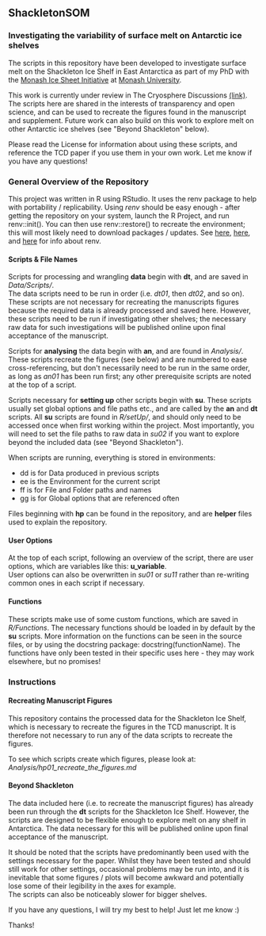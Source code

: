 ## ShackletonSOM
### Investigating the variability of surface melt on Antarctic ice shelves
The scripts in this repository have been developed to investigate surface melt on the Shackleton Ice Shelf in East Antarctica as part of my PhD with the [Monash Ice Sheet Initiative](https://www.icesheet.org/) at [Monash University](https://www.monash.edu/science/schools/earth-atmosphere-environment/our-people).

This work is currently under review in The Cryosphere Discussions [(link)](https://doi.org/10.5194/tc-2022-94).
The scripts here are shared in the interests of transparency and open science, and can be used to recreate the figures found in the manuscript and supplement.
Future work can also build on this work to explore melt on other Antarctic ice shelves (see "Beyond Shackleton" below).

Please read the License for information about using these scripts, and reference the TCD paper if you use them in your own work.
Let me know if you have any questions!

### General Overview of the Repository
This project was written in R using RStudio.
It uses the renv package to help with portability / replicability.
Using _renv_ should be easy enough - after getting the repository on your system, launch the R Project, and run renv::init(). 
You can then use renv::restore() to recreate the environment; this will most likely need to download packages / updates.
See [here](https://rstudio.github.io/renv/articles/renv.html#collaborating), [here](https://rpubs.com/glennwithtwons/reproducible-r-toolbox), and [here](https://rstudio.github.io/renv/articles/collaborating.html) for info about renv.

#### Scripts & File Names
Scripts for processing and wrangling __data__ begin with __dt__, and are saved in _Data/Scripts/_.\
The data scripts need to be run in order (i.e. _dt01_, then _dt02_, and so on).\
These scripts are not necessary for recreating the manuscripts figures because the required data is already processed and saved here.
However, these scripts need to be run if investigating other shelves; the necessary raw data for such investigations will be published online upon final acceptance of the manuscript.

Scripts for __analysing__ the data begin with __an__, and are found in _Analysis/_.\
These scripts recreate the figures (see below) and are numbered to ease cross-referencing, but don't necessarily need to be run in the same order, as long as _an01_ has been run first; any other prerequisite scripts are noted at the top of a script.

Scripts necessary for __setting up__ other scripts begin with __su__. 
These scripts usually set global options and file paths etc., and are called by the __an__ and __dt__ scripts. 
All __su__ scripts are found in _R/setUp/_, and should only need to be accessed once when first working within the project.
Most importantly, you will need to set the file paths to raw data in _su02_ if you want to explore beyond the included data (see "Beyond Shackleton").

When scripts are running, everything is stored in environments: 
  - dd is for Data produced in previous scripts 
  - ee is the Environment for the current script
  - ff is for File and Folder paths and names 
  - gg is for Global options that are referenced often

Files beginning with __hp__ can be found in the repository, and are __helper__ files used to explain the repository.

#### User Options
At the top of each script, following an overview of the script, there are user options, which are variables like this: __u_variable__.\
User options can also be overwritten in _su01_ or _su11_ rather than re-writing common ones in each script if necessary.

#### Functions
These scripts make use of some custom functions, which are saved in _R/Functions_. 
The necessary functions should be loaded in by default by the __su__ scripts.
More information on the functions can be seen in the source files, or by using the docstring package: docstring(functionName).
The functions have only been tested in their specific uses here - they may work elsewhere, but no promises!

### Instructions
#### Recreating Manuscript Figures
This repository contains the processed data for the Shackleton Ice Shelf, which is necessary to recreate the figures in the TCD manuscript.
It is therefore not necessary to run any of the data scripts to recreate the figures.

To see which scripts create which figures, please look at: _Analysis/hp01_recreate_the_figures.md_

#### Beyond Shackleton
The data included here (i.e. to recreate the manuscript figures) has already been run through the __dt__ scripts for the Shackleton Ice Shelf.
However, the scripts are designed to be flexible enough to explore melt on any shelf in Antarctica.
The data necessary for this will be published online upon final acceptance of the manuscript.

It should be noted that the scripts have predominantly been used with the settings necessary for the paper.
Whilst they have been tested and should still work for other settings, occasional problems may be run into, and it is inevitable that some figures / plots will become awkward and potentially lose some of their legibility in the axes for example.\
The scripts can also be noticeably slower for bigger shelves.

If you have any questions, I will try my best to help! Just let me know :)

Thanks!
